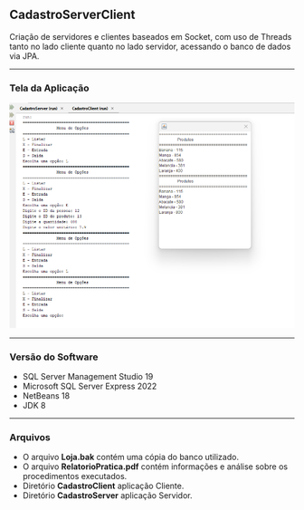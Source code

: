 ## CadastroServerClient
Criação de servidores e clientes baseados em Socket, com uso de Threads tanto no lado cliente quanto no lado servidor, acessando o banco de dados via JPA.

<hr>

### Tela da Aplicação
![alt text](console.png)

<hr>

### Versão do Software

* SQL Server Management Studio 19
* Microsoft SQL Server Express 2022
* NetBeans 18
* JDK 8

<hr>

### Arquivos

* O arquivo **Loja.bak** contém uma cópia do banco utilizado. 
* O arquivo **RelatorioPratica.pdf** contém informações e análise sobre os procedimentos executados.
* Diretório **CadastroClient** aplicação Cliente.
* Diretório **CadastroServer** aplicação Servidor.








